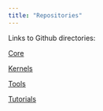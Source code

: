 ```yaml
---
title: "Repositories"
---
```


Links to Github directories:

[Core](https://github.com/kokkos/kokkos)

[Kernels](https://github.com/kokkos/kokkos-kernels)

[Tools](https://github.com/kokkos/kokkos-tools)

[Tutorials](https://github.com/kokkos/kokkos-tutorials)
